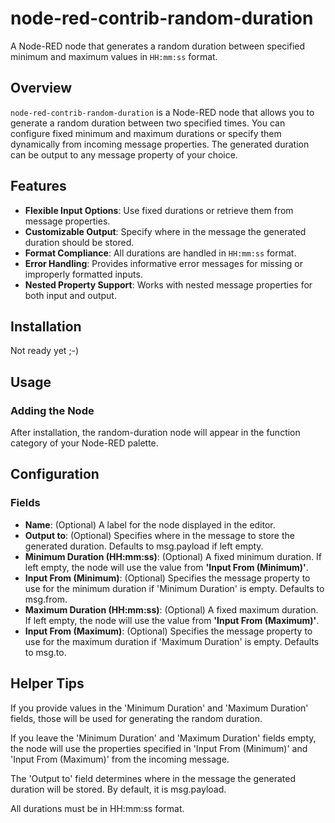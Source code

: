 # node-red-contrib-random-duration

A Node-RED node that generates a random duration between specified minimum and maximum values in `HH:mm:ss` format.

## Overview

`node-red-contrib-random-duration` is a Node-RED node that allows you to generate a random duration between two specified times. You can configure fixed minimum and maximum durations or specify them dynamically from incoming message properties. The generated duration can be output to any message property of your choice.

## Features

- **Flexible Input Options**: Use fixed durations or retrieve them from message properties.
- **Customizable Output**: Specify where in the message the generated duration should be stored.
- **Format Compliance**: All durations are handled in `HH:mm:ss` format.
- **Error Handling**: Provides informative error messages for missing or improperly formatted inputs.
- **Nested Property Support**: Works with nested message properties for both input and output.

## Installation

Not ready yet ;-)

## Usage

### Adding the Node

After installation, the random-duration node will appear in the function category of your Node-RED palette.

## Configuration

### Fields
- **Name**: (Optional) A label for the node displayed in the editor.
- **Output to**: (Optional) Specifies where in the message to store the generated duration. Defaults to msg.payload if left empty.
- **Minimum Duration (HH:mm:ss)**: (Optional) A fixed minimum duration. If left empty, the node will use the value from **'Input From (Minimum)'**.
- **Input From (Minimum)**: (Optional) Specifies the message property to use for the minimum duration if 'Minimum Duration' is empty. Defaults to msg.from.
- **Maximum Duration (HH:mm:ss)**: (Optional) A fixed maximum duration. If left empty, the node will use the value from **'Input From (Maximum)'**.
- **Input From (Maximum)**: (Optional) Specifies the message property to use for the maximum duration if 'Maximum Duration' is empty. Defaults to msg.to.

## Helper Tips

If you provide values in the 'Minimum Duration' and 'Maximum Duration' fields, those will be used for generating the random duration.

If you leave the 'Minimum Duration' and 'Maximum Duration' fields empty, the node will use the properties specified in 'Input From (Minimum)' and 'Input From (Maximum)' from the incoming message.

The 'Output to' field determines where in the message the generated duration will be stored. By default, it is msg.payload.

All durations must be in HH:mm:ss format.
